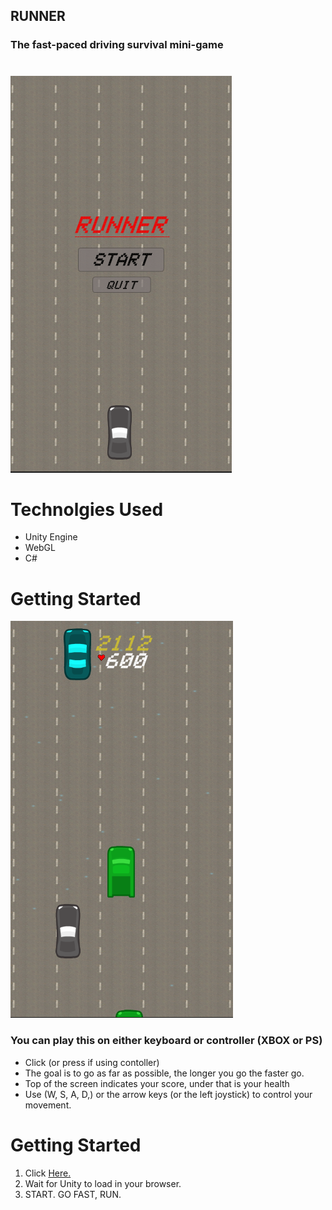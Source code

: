 ## RUNNER
### The fast-paced driving survival mini-game
#
![start menu](.\imgs\StartMenu.png)

# Technolgies Used
- Unity Engine
- WebGL
- C#

# Getting Started

![boards dashboard](.\imgs\GameScreen.png)
### You can play this on either keyboard or controller (XBOX or PS)
- Click (or press if using contoller) 
- The goal is to go as far as possible, the longer you go the faster go.
- Top of the screen indicates your score, under that is your health
- Use (W, S, A, D,) or the arrow keys (or the left joystick) to control your movement.


# Getting Started
1. Click [Here.](https://howardjake.github.io/runner-game/)
2. Wait for Unity to load in your browser.
3. START. GO FAST, RUN.
